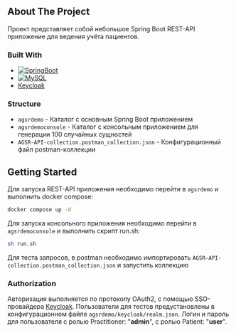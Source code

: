 <!-- ABOUT THE PROJECT -->
## About The Project
Проект представляет собой небольшое Spring Boot REST-API приложение для ведения учёта пациентов. 

### Built With
* [![SpringBoot]][Spring-url]
* [![MySQL]][MySQL-url]
* [Keycloak](https://www.keycloak.org/)

### Structure
* `agsrdemo` - Каталог с основным Spring Boot приложением
* `agsrdemoconsole` - Каталог с консольным приложением для генерации 100 случайных сущностей
* `AGSR-API-collection.postman_collection.json` - Конфигурационный файл postman-коллекции

<!-- GETTING STARTED -->
## Getting Started
Для запуска REST-API приложения необходимо перейти в `agsrdemo` и выполнить docker compose:
```sh
docker compose up -d
```
Для запуска консольного приложения необходимо перейти в `agsrdemoconsole` и выполнить скрипт run.sh:
```sh
sh run.sh
```
Для теста запросов, в postman необходимо импортировать `AGSR-API-collection.postman_collection.json` и запустить коллекцию

### Authorization
Авторизация выполняется по протоколу OAuth2, с помощью SSO-провайдера [Keycloak](https://www.keycloak.org/). 
Пользователи для тестов предустановлены в конфигурационном файле `agsrdemo/keycloak/realm.json`.
Логин и пароль для пользователя с ролью Practitioner: "**admin**", с ролью Patient: "**user**".

<!-- MARKDOWN LINKS & IMAGES -->
<!-- https://www.markdownguide.org/basic-syntax/#reference-style-links -->
[contributors-shield]: https://img.shields.io/github/contributors/github_username/repo_name.svg?style=for-the-badge
[contributors-url]: https://github.com/github_username/repo_name/graphs/contributors
[forks-shield]: https://img.shields.io/github/forks/github_username/repo_name.svg?style=for-the-badge
[forks-url]: https://github.com/github_username/repo_name/network/members
[stars-shield]: https://img.shields.io/github/stars/github_username/repo_name.svg?style=for-the-badge
[stars-url]: https://github.com/github_username/repo_name/stargazers
[issues-shield]: https://img.shields.io/github/issues/github_username/repo_name.svg?style=for-the-badge
[issues-url]: https://github.com/github_username/repo_name/issues
[license-shield]: https://img.shields.io/github/license/github_username/repo_name.svg?style=for-the-badge
[license-url]: https://github.com/github_username/repo_name/blob/master/LICENSE.txt
[linkedin-shield]: https://img.shields.io/badge/-LinkedIn-black.svg?style=for-the-badge&logo=linkedin&colorB=555
[linkedin-url]: https://linkedin.com/in/linkedin_username
[product-screenshot]: images/screenshot.png
[Next.js]: https://img.shields.io/badge/next.js-000000?style=for-the-badge&logo=nextdotjs&logoColor=white
[Next-url]: https://nextjs.org/
[React.js]: https://img.shields.io/badge/React-20232A?style=for-the-badge&logo=react&logoColor=61DAFB
[React-url]: https://reactjs.org/
[Vue.js]: https://img.shields.io/badge/Vue.js-35495E?style=for-the-badge&logo=vuedotjs&logoColor=4FC08D
[Vue-url]: https://vuejs.org/
[Angular.io]: https://img.shields.io/badge/Angular-DD0031?style=for-the-badge&logo=angular&logoColor=white
[Angular-url]: https://angular.io/
[Svelte.dev]: https://img.shields.io/badge/Svelte-4A4A55?style=for-the-badge&logo=svelte&logoColor=FF3E00
[Svelte-url]: https://svelte.dev/
[Laravel.com]: https://img.shields.io/badge/Laravel-FF2D20?style=for-the-badge&logo=laravel&logoColor=white
[Laravel-url]: https://laravel.com
[Bootstrap.com]: https://img.shields.io/badge/Bootstrap-563D7C?style=for-the-badge&logo=bootstrap&logoColor=white
[Bootstrap-url]: https://getbootstrap.com
[JQuery.com]: https://img.shields.io/badge/jQuery-0769AD?style=for-the-badge&logo=jquery&logoColor=white
[JQuery-url]: https://jquery.com 
[Spring-url]: https://spring.io/projects/spring-boot
[MySQL-url]: https://www.mysql.com/

[SpringBoot]: https://img.shields.io/badge/Spring_Boot-6DB33F?style=for-the-badge&logo=spring-boot&logoColor=white
[Swagger]: https://img.shields.io/badge/Swagger-85EA2D?style=for-the-badge&logo=Swagger&logoColor=white
[MySQL]: https://img.shields.io/badge/MySQL-005C84?style=for-the-badge&logo=mysql&logoColor=white
